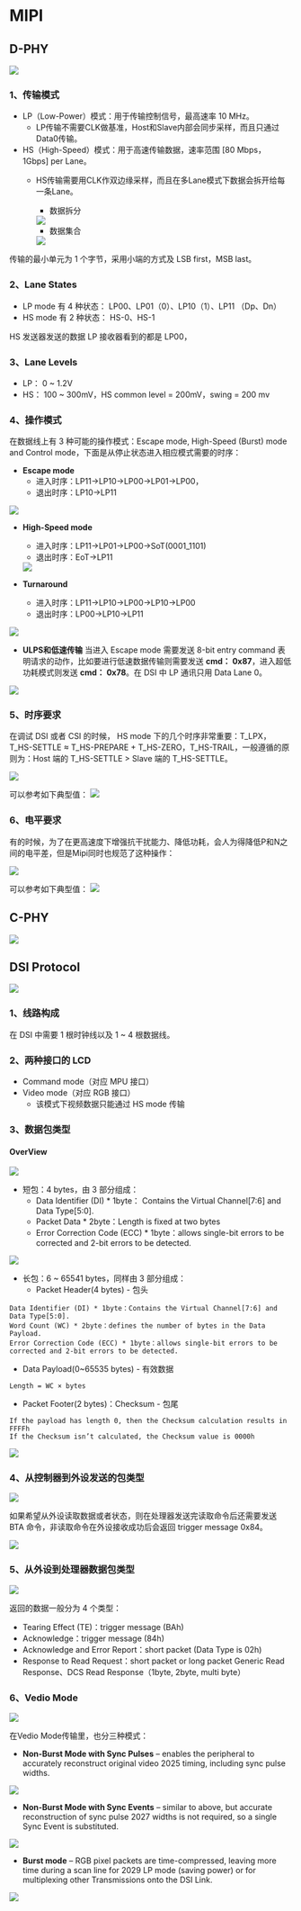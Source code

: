 # MIPI

## D-PHY

<img src="https://github.com/lowkeyway/Embedded/blob/master/Hardware/Hardware%20Interface/PictureSrc/MIPI/MIPI%20D%20Option.png">

### 1、传输模式

+ LP（Low-Power）模式：用于传输控制信号，最高速率 10 MHz。
  + LP传输不需要CLK做基准，Host和Slave内部会同步采样，而且只通过Data0传输。
+ HS（High-Speed）模式：用于高速传输数据，速率范围 [80 Mbps， 1Gbps] per Lane。
  + HS传输需要用CLK作双边缘采样，而且在多Lane模式下数据会拆开给每一条Lane。
    + 数据拆分
    <img src="https://github.com/lowkeyway/Embedded/blob/master/Hardware/Hardware%20Interface/PictureSrc/MIPI/MIPI%20%E5%A4%9A%E6%80%BB%E7%BA%BF%E6%95%B0%E6%8D%AE%E5%88%86%E9%85%8D.png">

    + 数据集合
    <img src="https://github.com/lowkeyway/Embedded/blob/master/Hardware/Hardware%20Interface/PictureSrc/MIPI/MIPI%20%E5%A4%9A%E6%80%BB%E7%BA%BF%E6%95%B0%E6%8D%AE%E9%9B%86%E5%90%88.png">
    
传输的最小单元为 1 个字节，采用小端的方式及 LSB first，MSB last。


### 2、Lane States

+ LP mode 有 4 种状态： LP00、LP01（0）、LP10（1）、LP11 （Dp、Dn）
+ HS mode 有 2 种状态： HS-0、HS-1

HS 发送器发送的数据 LP 接收器看到的都是 LP00，


### 3、Lane Levels

+ LP： 0 ~ 1.2V
+ HS： 100 ~ 300mV，HS common level = 200mV，swing = 200 mv


### 4、操作模式

在数据线上有 3 种可能的操作模式：Escape mode, High-Speed (Burst) mode and Control mode，下面是从停止状态进入相应模式需要的时序：

+ **Escape mode** 
  + 进入时序：LP11→LP10→LP00→LP01→LP00，
  + 退出时序：LP10→LP11

<img src="https://github.com/lowkeyway/Embedded/blob/master/Hardware/Hardware%20Interface/PictureSrc/MIPI/MIPI%20Escape%20Enter.png">

+ **High-Speed mode**
  + 进入时序：LP11→LP01→LP00→SoT(0001_1101)
  + 退出时序：EoT→LP11
  
  <img src="https://github.com/lowkeyway/Embedded/blob/master/Hardware/Hardware%20Interface/PictureSrc/MIPI/MIPI%20HS-LP.png">
  
+ **Turnaround**
  + 进入时序：LP11→LP10→LP00→LP10→LP00
  + 退出时序：LP00→LP10→LP11

<img src="https://github.com/lowkeyway/Embedded/blob/master/Hardware/Hardware%20Interface/PictureSrc/MIPI/MIPI%20Turn%20Around.png">

+ **ULPS和低速传输**
当进入 Escape mode 需要发送 8-bit entry command 表明请求的动作，比如要进行低速数据传输则需要发送 **cmd： 0x87**，进入超低功耗模式则发送 **cmd： 0x78**。在 DSI 中 LP 通讯只用 Data Lane 0。

<img src="https://github.com/lowkeyway/Embedded/blob/master/Hardware/Hardware%20Interface/PictureSrc/ULPS%20Enter.png">


 ### 5、时序要求
 
 在调试 DSI 或者 CSI 的时候， HS mode 下的几个时序非常重要：T_LPX，T_HS-SETTLE ≈ T_HS-PREPARE + T_HS-ZERO，T_HS-TRAIL，一般遵循的原则为：Host 端的 T_HS-SETTLE > Slave 端的 T_HS-SETTLE。

<img src="https://github.com/lowkeyway/Embedded/blob/master/Hardware/Hardware%20Interface/PictureSrc/MIPI/MIPI%20Transfer%20Timming.png">

可以参考如下典型值：
<img src="https://github.com/lowkeyway/Embedded/blob/master/Hardware/Hardware%20Interface/PictureSrc/MIPI/MIPI%20Transfer%20Timming%20Data.png">

### 6、电平要求

有的时候，为了在更高速度下增强抗干扰能力、降低功耗，会人为得降低P和N之间的电平差，但是Mipi同时也规范了这种操作：

<img src="https://github.com/lowkeyway/Embedded/blob/master/Hardware/Hardware%20Interface/PictureSrc/MIPI/MIPI%20Voltage%20Levels.png">

可以参考如下典型值：
<img src="https://github.com/lowkeyway/Embedded/blob/master/Hardware/Hardware%20Interface/PictureSrc/MIPI/MIPI%20Voltage%20Levels%20Data.png">

## C-PHY

<img src="https://github.com/lowkeyway/Embedded/blob/master/Hardware/Hardware%20Interface/PictureSrc/MIPI/MIPI%20C%20Option.png">


## DSI Protocol

<img src="https://github.com/lowkeyway/Embedded/blob/master/Hardware/Hardware%20Interface/PictureSrc/MIPI/MIPI%20DSI%20layer.png">

### 1、线路构成

在 DSI 中需要 1 根时钟线以及 1 ~ 4 根数据线。

### 2、两种接口的 LCD

+ Command mode（对应 MPU 接口）
+ Video mode（对应 RGB 接口）
  + 该模式下视频数据只能通过 HS mode 传输
  
### 3、数据包类型

#### OverView

<img src="https://github.com/lowkeyway/Embedded/blob/master/Hardware/Hardware%20Interface/PictureSrc/MIPI/MIPI%20HS%20Transmist%20with%20EoTP.png">

+ 短包：4 bytes，由 3 部分组成：
  + Data Identifier (DI) * 1byte： Contains the Virtual Channel[7:6] and Data Type[5:0].
  + Packet Data * 2byte：Length is fixed at two bytes
  + Error Correction Code (ECC) * 1byte：allows single-bit errors to be corrected and 2-bit errors to be detected.

<img src="https://github.com/lowkeyway/Embedded/blob/master/Hardware/Hardware%20Interface/PictureSrc/MIPI/MIPI%20Short%20Package%20Struct.png">

+ 长包：6 ~ 65541 bytes，同样由 3 部分组成：
  + Packet Header(4 bytes) - 包头
```
Data Identifier (DI) * 1byte：Contains the Virtual Channel[7:6] and Data Type[5:0].
Word Count (WC) * 2byte：defines the number of bytes in the Data Payload.
Error Correction Code (ECC) * 1byte：allows single-bit errors to be corrected and 2-bit errors to be detected.
```

+ Data Payload(0~65535 bytes) - 有效数据

```
Length = WC × bytes
```

  + Packet Footer(2 bytes)：Checksum - 包尾
  
```
If the payload has length 0, then the Checksum calculation results in FFFFh
If the Checksum isn’t calculated, the Checksum value is 0000h
```
<img src="https://github.com/lowkeyway/Embedded/blob/master/Hardware/Hardware%20Interface/PictureSrc/MIPI/MIPI%20Long%20Package%20Struct.png">

### 4、从控制器到外设发送的包类型

<img src="https://github.com/lowkeyway/Embedded/blob/master/Hardware/Hardware%20Interface/PictureSrc/MIPI%20DATA%20TYPE.png">

如果希望从外设读取数据或者状态，则在处理器发送完读取命令后还需要发送 BTA 命令，非读取命令在外设接收成功后会返回 trigger message 0x84。

<img src="https://github.com/lowkeyway/Embedded/blob/master/Hardware/Hardware%20Interface/PictureSrc/MIPI/MIPI%20CMD%20Identifier%20Byte.png">

### 5、从外设到处理器数据包类型

<img src="https://github.com/lowkeyway/Embedded/blob/master/Hardware/Hardware%20Interface/PictureSrc/MIPI/MIPI%20Package%20Peripheral-to-Processor.bmp">

返回的数据一般分为 4 个类型：

+ Tearing Effect (TE)：trigger message (BAh)
+ Acknowledge：trigger message (84h)
+ Acknowledge and Error Report：short packet (Data Type is 02h)
+ Response to Read Request：short packet or long packet
Generic Read Response、DCS Read Response（1byte, 2byte, multi byte）

### 6、Vedio Mode

<img src="https://github.com/lowkeyway/Embedded/blob/master/Hardware/Hardware%20Interface/PictureSrc/MIPI/MIPI%20Video%20Mode.png">

在Vedio Mode传输里，也分三种模式：
+ **Non-Burst Mode with Sync Pulses** – enables the peripheral to accurately reconstruct original video 2025 timing, including sync pulse widths. 

<img src="https://github.com/lowkeyway/Embedded/blob/master/Hardware/Hardware%20Interface/PictureSrc/MIPI/MIPI%20Video%20Mode-Non-Burst%20with%20Sync%20Start%20and%20End.png">

+ **Non-Burst Mode with Sync Events** – similar to above, but accurate reconstruction of sync pulse 2027 widths is not required, so a single Sync Event is substituted. 

<img src="https://github.com/lowkeyway/Embedded/blob/master/Hardware/Hardware%20Interface/PictureSrc/MIPI/MIPI%20Video%20Mode-Non-Burst%20with%20Sync%20Events.png">

+ **Burst mode** – RGB pixel packets are time-compressed, leaving more time during a scan line for 2029 LP mode (saving power) or for multiplexing other Transmissions onto the DSI Link.

<img src="https://github.com/lowkeyway/Embedded/blob/master/Hardware/Hardware%20Interface/PictureSrc/MIPI/MIPI%20Video%20Mode-Burst.png">

